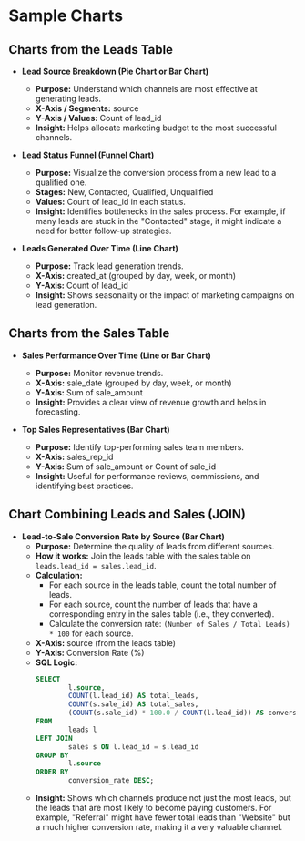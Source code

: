 # Sample Charts

## Charts from the Leads Table

- **Lead Source Breakdown (Pie Chart or Bar Chart)**
    - **Purpose:** Understand which channels are most effective at generating leads.
    - **X-Axis / Segments:** source
    - **Y-Axis / Values:** Count of lead_id
    - **Insight:** Helps allocate marketing budget to the most successful channels.

- **Lead Status Funnel (Funnel Chart)**
    - **Purpose:** Visualize the conversion process from a new lead to a qualified one.
    - **Stages:** New, Contacted, Qualified, Unqualified
    - **Values:** Count of lead_id in each status.
    - **Insight:** Identifies bottlenecks in the sales process. For example, if many leads are stuck in the "Contacted" stage, it might indicate a need for better follow-up strategies.

- **Leads Generated Over Time (Line Chart)**
    - **Purpose:** Track lead generation trends.
    - **X-Axis:** created_at (grouped by day, week, or month)
    - **Y-Axis:** Count of lead_id
    - **Insight:** Shows seasonality or the impact of marketing campaigns on lead generation.

## Charts from the Sales Table

- **Sales Performance Over Time (Line or Bar Chart)**
    - **Purpose:** Monitor revenue trends.
    - **X-Axis:** sale_date (grouped by day, week, or month)
    - **Y-Axis:** Sum of sale_amount
    - **Insight:** Provides a clear view of revenue growth and helps in forecasting.

- **Top Sales Representatives (Bar Chart)**
    - **Purpose:** Identify top-performing sales team members.
    - **X-Axis:** sales_rep_id
    - **Y-Axis:** Sum of sale_amount or Count of sale_id
    - **Insight:** Useful for performance reviews, commissions, and identifying best practices.

## Chart Combining Leads and Sales (JOIN)

- **Lead-to-Sale Conversion Rate by Source (Bar Chart)**
    - **Purpose:** Determine the quality of leads from different sources.
    - **How it works:** Join the leads table with the sales table on `leads.lead_id = sales.lead_id`.
    - **Calculation:**
        - For each source in the leads table, count the total number of leads.
        - For each source, count the number of leads that have a corresponding entry in the sales table (i.e., they converted).
        - Calculate the conversion rate: `(Number of Sales / Total Leads) * 100` for each source.
    - **X-Axis:** source (from the leads table)
    - **Y-Axis:** Conversion Rate (%)
    - **SQL Logic:**
        ```sql
        SELECT
                l.source,
                COUNT(l.lead_id) AS total_leads,
                COUNT(s.sale_id) AS total_sales,
                (COUNT(s.sale_id) * 100.0 / COUNT(l.lead_id)) AS conversion_rate
        FROM
                leads l
        LEFT JOIN
                sales s ON l.lead_id = s.lead_id
        GROUP BY
                l.source
        ORDER BY
                conversion_rate DESC;
        ```
    - **Insight:** Shows which channels produce not just the most leads, but the leads that are most likely to become paying customers. For example, "Referral" might have fewer total leads than "Website" but a much higher conversion rate, making it a very valuable channel.
